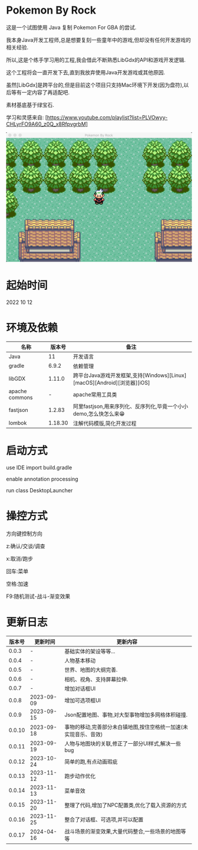 # Pokemon By Rock

这是一个试图使用 Java 复制 Pokemon For GBA 的尝试.

我本身Java开发工程师,总是想要复刻一些童年中的游戏,但却没有任何开发游戏的相关经验.

所以,这是个练手学习用的工程,我会借此不断熟悉LibGdx的API和游戏开发逻辑.

这个工程将会一直开发下去,直到我放弃使用Java开发游戏或其他原因.

虽然[LibGdx]是跨平台的,但是目前这个项目只支持Mac环境下开发(因为盘符),以后等有一定内容了再适配吧.

素材基底基于绿宝石.

学习和灵感来自: [https://www.youtube.com/playlist?list=PLVOwyy-CHLyrFO9A60_z0Q_x8RfpvgrbM]

![image of the program](https://raw.githubusercontent.com/Rock-Ayl/Rock-Ayl-File.github.io/main/theme.png)

# 起始时间 

2022 10 12

# 环境及依赖

<table>
    <thead>
        <tr>
            <th>名称</th>
            <th>版本号</th>
            <th>备注</th>
        </tr>
    </thead>
    <tbody>
        <tr>
            <td>Java</td>
            <td>11</td>
            <td>开发语言</td>
        </tr>
        <tr>
            <td>gradle</td>
            <td>6.9.2</td>
            <td>依赖管理</td>
        </tr>
        <tr>
            <td>libGDX</td>
            <td>1.11.0</td>
            <td>跨平台Java游戏开发框架,支持[Windows][Linux][macOS][Android][浏览器][iOS]</td>
        </tr>
        <tr>
            <td>apache commons</td>
            <td>-</td>
            <td>apache常用工具类</td>
        </tr>
        <tr>
            <td>fastjson</td>
            <td>1.2.83</td>
            <td>阿里fastjson,用来序列化、反序列化,毕竟一个小小demo,怎么快怎么来😁</td>
        </tr>
        <tr>
            <td>lombok</td>
            <td>1.18.30</td>
            <td>注解代码模版,简化开发过程</td>
        </tr>
    </tbody>
</table>


# 启动方式

use IDE import build.gradle

enable annotation processing

run class DesktopLauncher

# 操控方式

方向键控制方向

z:确认/交谈/调查

x:取消/跑步

回车:菜单

空格:加速

F9:随机测试-战斗-渐变效果

# 更新日志

<table>
    <thead>
        <tr>
            <th>版本号</th>
            <th>更新时间</th>
            <th>更新内容</th>
        </tr>
    </thead>
    <tbody>
        <tr>
            <td>0.0.3</td>
            <td>-</td>
            <td>基础实体的架设等等...</td>
        </tr>
        <tr>
            <td>0.0.4</td>
            <td>-</td>
            <td>人物基本移动</td>
        </tr>
        <tr>
            <td>0.0.5</td>
            <td>-</td>
            <td>世界、地图的大纲完善.</td>
        </tr>
        <tr>
            <td>0.0.6</td>
            <td>-</td>
            <td>相机、视角、支持屏幕拉伸.</td>
        </tr>
        <tr>
            <td>0.0.7</td>
            <td>-</td>
            <td>增加对话框UI</td>
        </tr>
        <tr>
            <td>0.0.8</td>
            <td>2023-09-09</td>
            <td>增加可选项框UI</td>
        </tr>
        <tr>
            <td>0.0.9</td>
            <td>2023-09-15</td>
            <td>Json配置地图、事物,对大型事物增加多网格体积碰撞.</td>
        </tr>
        <tr>
            <td>0.0.10</td>
            <td>2023-09-18</td>
            <td>事物的移动,完善部分未白镇地图,按住空格统一加速(未实现音乐、音效)</td>
        </tr>
        <tr>
            <td>0.0.11</td>
            <td>2023-09-19</td>
            <td>人物与地图块的关联,修正了一部分UI样式,解决一些bug</td>
        </tr>
        <tr>
            <td>0.0.12</td>
            <td>2023-10-24</td>
            <td>简单的跑,有点动画瑕疵</td>
        </tr>
        <tr>
            <td>0.0.13</td>
            <td>2023-11-12</td>
            <td>跑步动作优化</td>
        </tr>
        <tr>
            <td>0.0.14</td>
            <td>2023-11-13</td>
            <td>菜单音效</td>
        </tr>
        <tr>
            <td>0.0.15</td>
            <td>2023-11-20</td>
            <td>整理了代码,增加了NPC配置类,优化了载入资源的方式</td>
        </tr>
        <tr>
            <td>0.0.16</td>
            <td>2023-11-25</td>
            <td>整合了对话框、可选项,并可以配置</td>
        </tr>
        <tr>
            <td>0.0.17</td>
            <td>2024-04-16</td>
            <td>战斗场景的渐变效果,大量代码整合,一些场景的地图等等</td>
        </tr>
    </tbody>
</table>
